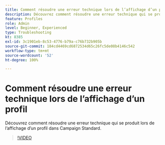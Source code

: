 ```yaml
---
title: Comment résoudre une erreur technique lors de l’affichage d’un profil
description: Découvrez comment résoudre une erreur technique qui se produit lors de l’affichage d’un profil dans Campaign Standard.
feature: Profiles
role: Admin
level: Beginner, Experienced
type: Troubleshooting
kt: 8385
exl-id: 3c1901eb-8c53-4776-b79a-c76b732b905b
source-git-commit: 184cd4469cd6872534d65c26fc5de08b4146c542
workflow-type: tm+mt
source-wordcount: '52'
ht-degree: 100%

---
```


# Comment résoudre une erreur technique lors de l’affichage d’un profil

Découvrez comment résoudre une erreur technique qui se produit lors de l’affichage d’un profil dans Campaign Standard.

>[!VIDEO](https://video.tv.adobe.com/v/335890?quality=12)
